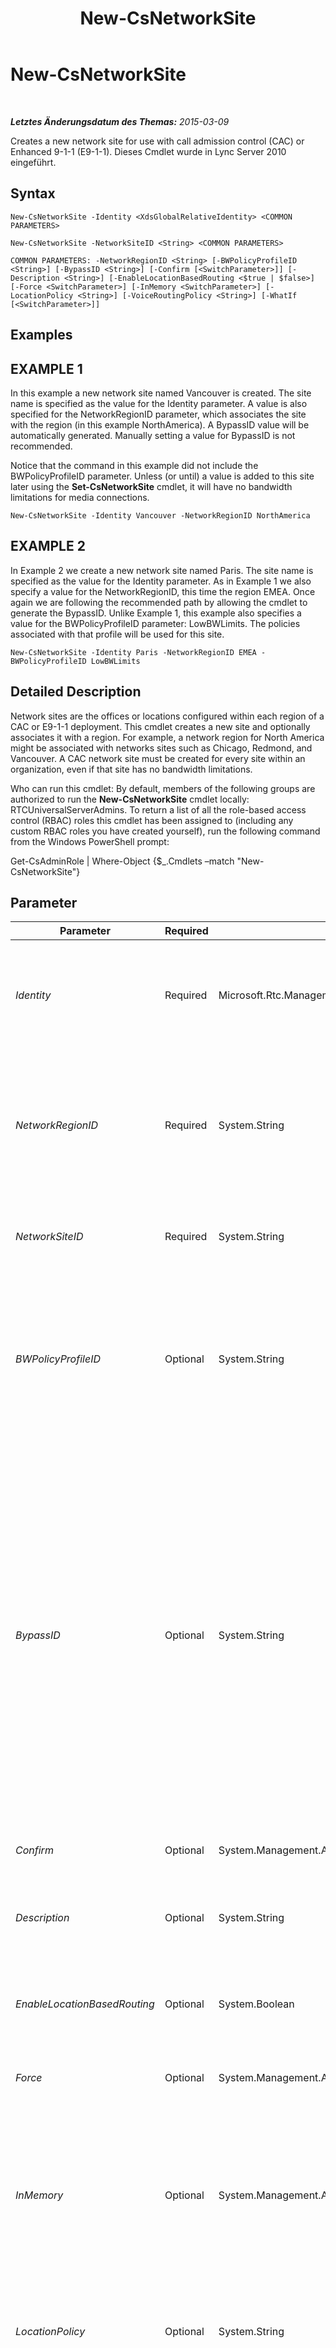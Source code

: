 ﻿---
title: New-CsNetworkSite
TOCTitle: New-CsNetworkSite
ms:assetid: 55134dd4-eb2b-483b-8b3d-e9e42ac1acc2
ms:mtpsurl: https://technet.microsoft.com/de-de/library/Gg398365(v=OCS.15)
ms:contentKeyID: 49294036
ms.date: 05/19/2016
mtps_version: v=OCS.15
ms.translationtype: HT
---

# New-CsNetworkSite

 

_**Letztes Änderungsdatum des Themas:** 2015-03-09_

Creates a new network site for use with call admission control (CAC) or Enhanced 9-1-1 (E9-1-1). Dieses Cmdlet wurde in Lync Server 2010 eingeführt.

## Syntax

    New-CsNetworkSite -Identity <XdsGlobalRelativeIdentity> <COMMON PARAMETERS>

    New-CsNetworkSite -NetworkSiteID <String> <COMMON PARAMETERS>

    COMMON PARAMETERS: -NetworkRegionID <String> [-BWPolicyProfileID <String>] [-BypassID <String>] [-Confirm [<SwitchParameter>]] [-Description <String>] [-EnableLocationBasedRouting <$true | $false>] [-Force <SwitchParameter>] [-InMemory <SwitchParameter>] [-LocationPolicy <String>] [-VoiceRoutingPolicy <String>] [-WhatIf [<SwitchParameter>]]

## Examples

## EXAMPLE 1

In this example a new network site named Vancouver is created. The site name is specified as the value for the Identity parameter. A value is also specified for the NetworkRegionID parameter, which associates the site with the region (in this example NorthAmerica). A BypassID value will be automatically generated. Manually setting a value for BypassID is not recommended.

Notice that the command in this example did not include the BWPolicyProfileID parameter. Unless (or until) a value is added to this site later using the **Set-CsNetworkSite** cmdlet, it will have no bandwidth limitations for media connections.

    New-CsNetworkSite -Identity Vancouver -NetworkRegionID NorthAmerica

## EXAMPLE 2

In Example 2 we create a new network site named Paris. The site name is specified as the value for the Identity parameter. As in Example 1 we also specify a value for the NetworkRegionID, this time the region EMEA. Once again we are following the recommended path by allowing the cmdlet to generate the BypassID. Unlike Example 1, this example also specifies a value for the BWPolicyProfileID parameter: LowBWLimits. The policies associated with that profile will be used for this site.

    New-CsNetworkSite -Identity Paris -NetworkRegionID EMEA -BWPolicyProfileID LowBWLimits

## Detailed Description

Network sites are the offices or locations configured within each region of a CAC or E9-1-1 deployment. This cmdlet creates a new site and optionally associates it with a region. For example, a network region for North America might be associated with networks sites such as Chicago, Redmond, and Vancouver. A CAC network site must be created for every site within an organization, even if that site has no bandwidth limitations.

Who can run this cmdlet: By default, members of the following groups are authorized to run the **New-CsNetworkSite** cmdlet locally: RTCUniversalServerAdmins. To return a list of all the role-based access control (RBAC) roles this cmdlet has been assigned to (including any custom RBAC roles you have created yourself), run the following command from the Windows PowerShell prompt:

Get-CsAdminRole | Where-Object {$\_.Cmdlets –match "New-CsNetworkSite"}

## Parameter


<table>
<colgroup>
<col style="width: 25%" />
<col style="width: 25%" />
<col style="width: 25%" />
<col style="width: 25%" />
</colgroup>
<thead>
<tr class="header">
<th>Parameter</th>
<th>Required</th>
<th>Type</th>
<th>Description</th>
</tr>
</thead>
<tbody>
<tr class="odd">
<td><p><em>Identity</em></p></td>
<td><p>Required</p></td>
<td><p>Microsoft.Rtc.Management.Xds.XdsGlobalRelativeIdentity</p></td>
<td><p>A unique identifier for the newly created network site. Sites are created only at the global scope, so this identifier does not need to specify a scope. Instead, it contains a string that is unique among all network sites within the Lync Server deployment.</p></td>
</tr>
<tr class="even">
<td><p><em>NetworkRegionID</em></p></td>
<td><p>Required</p></td>
<td><p>System.String</p></td>
<td><p>The Identity of the network region that this site is associated with. This parameter must contain a value if you want to provide a BypassID (either through auto-generation or manually), or if the EnableBandwidthPolicyCheck property of the network configuration is True. You can retrieve the network configuration settings by calling the <strong>Get-CsNetworkConfiguration</strong> cmdlet.</p></td>
</tr>
<tr class="odd">
<td><p><em>NetworkSiteID</em></p></td>
<td><p>Required</p></td>
<td><p>System.String</p></td>
<td><p>This value is the same as the Identity. You cannot specify both an Identity and a NetworkSiteID; a value entered for one will be automatically used for both.</p></td>
</tr>
<tr class="even">
<td><p><em>BWPolicyProfileID</em></p></td>
<td><p>Optional</p></td>
<td><p>System.String</p></td>
<td><p>The Identity of the bandwidth policy profile that will define the bandwidth limitations for this site. You can retrieve a list of available profiles by calling the <strong>Get-CsNetworkBandwidthPolicyProfile</strong> cmdlet.</p>
<p>If you specify a value for this parameter, you must also specify a value for the NetworkRegionID parameter.</p></td>
</tr>
<tr class="odd">
<td><p><em>BypassID</em></p></td>
<td><p>Optional</p></td>
<td><p>System.String</p></td>
<td><p>A globally unique identifier (GUID). This GUID is used to map network sites to media bypass settings within a CAC or E9-1-1 network configuration. (Use this BypassID value in the call to the <strong>New-CsNetworkMediaBypassConfiguration</strong> cmdlet.)</p>
<p>If you do not specify a value for this parameter, a value will be automatically generated, but only if you supply a value for the NetworkRegionID parameter. If you do not supply a NetworkRegionID parameter, no BypassID will be generated. You also cannot explicitly supply a value for the BypassID parameter without also supplying a value for the NetworkRegionID parameter.</p>
<p>If you explicitly specify a value, it must be in the format of a GUID (for example, 3b24a047-dce6-48b2-9f20-9fbff17ed62a). Auto-generation is recommended. If you manually enter a value, you will receive a confirmation prompt to verify that you don’t want to auto-generate the value.</p></td>
</tr>
<tr class="even">
<td><p><em>Confirm</em></p></td>
<td><p>Optional</p></td>
<td><p>System.Management.Automation.SwitchParameter</p></td>
<td><p>Fordert Sie vor der Ausführung des Befehls zum Bestätigen auf.</p></td>
</tr>
<tr class="odd">
<td><p><em>Description</em></p></td>
<td><p>Optional</p></td>
<td><p>System.String</p></td>
<td><p>A string that describes the site. This parameter can be used to provide a more descriptive explanation of what the site is for or where it is than can be expressed by the Identity alone.</p></td>
</tr>
<tr class="even">
<td><p><em>EnableLocationBasedRouting</em></p></td>
<td><p>Optional</p></td>
<td><p>System.Boolean</p></td>
<td><p>When set to True, voice routing will be managed by taking into account the location of both the user placing the call and the user receiving the call. The default value is False.</p></td>
</tr>
<tr class="odd">
<td><p><em>Force</em></p></td>
<td><p>Optional</p></td>
<td><p>System.Management.Automation.SwitchParameter</p></td>
<td><p>Suppresses any confirmation prompts that would otherwise be displayed before making changes.</p></td>
</tr>
<tr class="even">
<td><p><em>InMemory</em></p></td>
<td><p>Optional</p></td>
<td><p>System.Management.Automation.SwitchParameter</p></td>
<td><p>Erstellt einen Objektverweis ohne einen Commit für das Objekt auszuführen und die Änderungen dadurch dauerhaft zu speichern. Wenn Sie die Ausgabe des mit diesem Parameter aufgerufenen Cmdlet einer Variablen zuweisen, können Sie die Eigenschaften des Objektverweises ändern und anschließend einen Commit für diese Änderungen ausführen, indem Sie das entsprechende Cmdlet vom Typ &quot;Set-&quot; aufrufen.</p></td>
</tr>
<tr class="odd">
<td><p><em>LocationPolicy</em></p></td>
<td><p>Optional</p></td>
<td><p>System.String</p></td>
<td><p>The name of the location policy associated with this site. The location policy assigns specific E9-1-1 settings to the site. You can retrieve a list of location policies by calling the <strong>Get-CsLocationPolicy</strong> cmdlet.</p></td>
</tr>
<tr class="even">
<td><p><em>VoiceRoutingPolicy</em></p></td>
<td><p>Optional</p></td>
<td><p>System.String</p></td>
<td><p>Per-user voice routing policy to be assigned to the site. For example:</p>
<p>-VoiceRoutingPolicy &quot;RedmondVoiceRouting”</p>
<p>Note that you must specify a per-user policy; global and/or site policies cannot be assigned tio a site using the VoiceRoutingPolicy parameter.</p>
<p>This parameter was introduced in the February, 2013 release of Lync Server 2013.</p></td>
</tr>
<tr class="odd">
<td><p><em>WhatIf</em></p></td>
<td><p>Optional</p></td>
<td><p>System.Management.Automation.SwitchParameter</p></td>
<td><p>Beschreibt die Auswirkungen einer Ausführung des Befehls, ohne den Befehl tatsächlich auszuführen.</p></td>
</tr>
</tbody>
</table>


## Input Types

None.

## Return Types

Create an object of type Microsoft.Rtc.Management.WritableConfig.Settings.NetworkConfiguration.DisplayNetworkSiteType.

## Siehe auch

#### Weitere Ressourcen

[Remove-CsNetworkSite](remove-csnetworksite.md)  
[Set-CsNetworkSite](set-csnetworksite.md)  
[Get-CsNetworkSite](get-csnetworksite.md)  
[Get-CsNetworkBandwidthPolicyProfile](get-csnetworkbandwidthpolicyprofile.md)  
[New-CsNetworkMediaBypassConfiguration](new-csnetworkmediabypassconfiguration.md)  
[Get-CsLocationPolicy](get-cslocationpolicy.md)  
[Get-CsNetworkConfiguration](get-csnetworkconfiguration.md)


